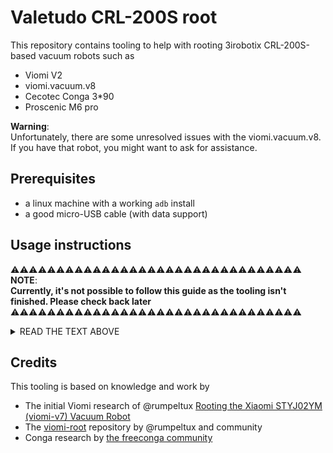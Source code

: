 # Valetudo CRL-200S root

This repository contains tooling to help with rooting 3irobotix CRL-200S-based vacuum robots such as

* Viomi V2
* viomi.vacuum.v8
* Cecotec Conga 3*90
* Proscenic M6 pro

**Warning**:<br/>
Unfortunately, there are some unresolved issues with the viomi.vacuum.v8.
If you have that robot, you might want to ask for assistance.

## Prerequisites

* a linux machine with a working `adb` install
* a good micro-USB cable (with data support)

## Usage instructions

⚠️⚠️⚠️⚠️⚠️⚠️⚠️⚠️⚠️⚠️⚠️⚠️⚠️⚠️⚠️⚠️⚠️⚠️⚠️⚠️⚠️⚠️⚠️⚠️⚠️⚠️⚠️⚠️⚠️⚠️⚠️⚠️<br/>
**NOTE**:<br/>
**Currently, it's not possible to follow this guide as the tooling isn't finished. Please check back later**<br/>
⚠️⚠️⚠️⚠️⚠️⚠️⚠️⚠️⚠️⚠️⚠️⚠️⚠️⚠️⚠️⚠️⚠️⚠️⚠️⚠️⚠️⚠️⚠️⚠️⚠️⚠️⚠️⚠️⚠️⚠️⚠️⚠️

<details>
  <summary>READ THE TEXT ABOVE</summary>

### 1. Find USB

Your robot has one or even two micro USB ports, which will be used for rooting.

<img src="./img/with_back_usb.jpg"/>

If your robot has a second micro USB port in the back like in the image above please make sure to use that.

<img src="./img/without_back_usb.jpg"/>

If however your robot looks like this then don't worry.
There is a second micro USB port in the battery compartment, which is easily accessible without destroying any warranty seals:

<img src="./img/battery_usb.jpg"/>

### 2. Check if ADB works

Now with the USB port located, turn on the robot and wait for it to boot up.

If you're only seeing the adb device show for a fraction of a second on boot and otherwise get `no devices found`, then step 3.1 is for you.
If you instead are already able to get a login shell using `adb shell` then go to 3.2.

### 3.1. Enable ADB access

Some robots (notably the Viomi V7) disable ADB access right after bootup.

To fix that, please download and run the `enable-adb.sh` found in the root directory of this repo.<br/>
After following its instructions, you should end up with a password-less rootshell via `adb shell`.

### 3.2. Change the root password

If running `adb shell` looks like this:
```
$ adb shell
TinaLinux login:
```

then simply create a file named `adb_shell` with these contents:

```
#!/bin/sh
export ENV='/etc/adb_profile'
exec /bin/sh "$@"
```

`chmod +x` that file and then `adb push ./adb_shell /bin/adb_shell`.

Now, running `adb shell` again should present you with a password-less rootshell.

### 4. Backups!

With a working ADB connection, now is the time to pull a backup of everything.<br/>
For that, simply run the following commands:

```
adb pull /proc/partitions

adb pull /dev/nanda
adb pull /dev/nandb
adb pull /dev/nandc
adb pull /dev/nandd
adb pull /dev/nande
adb pull /dev/nandf
adb pull /dev/nandg
adb pull /dev/nandh
adb pull /dev/nandi
```

If the partitions file contains even more nand partitions then also backup those!

### 5. Install Valetudo

First, head over to [the dustbuilder](https://builder.dontvacuum.me) and build a firmware package built for manual installation.<br/>
After downloading the `tar.gz` from the link in your email, simply push it to the robot like this:<br/>
`adb push ./<rooted_firmware_filename>.tar.gz /tmp/`

You will also need the latest Valetudo binary. Download it from here:<br/>
[https://github.com/Hypfer/Valetudo/releases/latest/download/valetudo-armv7.upx](https://github.com/Hypfer/Valetudo/releases/latest/download/valetudo-armv7.upx)

It is very important that the Valetudo binary is pushed to **the correct location** on the robot:<br/>
`adb push ./valetudo-armv7.upx /mnt/UDISK/valetudo`. 


With that done, the last required file is the convert-robot.sh script that can be found in ths repo:<br/>
`adb push ./convert-robot.sh /tmp/`

To finalize the rooting procedure, connect with `adb shell` and then run the following commands:
```
sh ./convert-robot.sh
tar xzvf ./<rooted_firmware_filename>.tar.gz
sh ./install.sh
```

If everything went well then your robot should now be running Valetudo.

As the next step, press and hold the two buttons until the robot informs you that Wi-Fi has been reset.<br/>
Then, continue with the [getting started guide](https://valetudo.cloud/pages/general/getting-started.html#joining_wifi).

</details>

## Credits

This tooling is based on knowledge and work by

- The initial Viomi research of @rumpeltux [Rooting the Xiaomi STYJ02YM (viomi-v7) Vacuum Robot](https://itooktheredpill.irgendwo.org/2020/rooting-xiaomi-vacuum-robot/)
- The [viomi-root](https://github.com/rumpeltux/viomi-rooting) repository by @rumpeltux and community
- Conga research by [the freeconga community](https://gitlab.com/freeconga/stuff/-/tree/master/docs)
